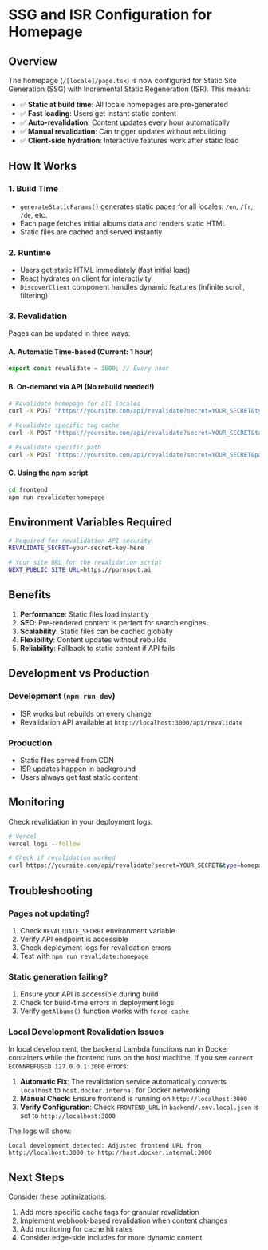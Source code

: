 # SSG and ISR Configuration for Homepage

## Overview

The homepage (`/[locale]/page.tsx`) is now configured for Static Site Generation (SSG) with Incremental Static Regeneration (ISR). This means:

- ✅ **Static at build time**: All locale homepages are pre-generated
- ✅ **Fast loading**: Users get instant static content
- ✅ **Auto-revalidation**: Content updates every hour automatically
- ✅ **Manual revalidation**: Can trigger updates without rebuilding
- ✅ **Client-side hydration**: Interactive features work after static load

## How It Works

### 1. Build Time

- `generateStaticParams()` generates static pages for all locales: `/en`, `/fr`, `/de`, etc.
- Each page fetches initial albums data and renders static HTML
- Static files are cached and served instantly

### 2. Runtime

- Users get static HTML immediately (fast initial load)
- React hydrates on client for interactivity
- `DiscoverClient` component handles dynamic features (infinite scroll, filtering)

### 3. Revalidation

Pages can be updated in three ways:

#### A. Automatic Time-based (Current: 1 hour)

```typescript
export const revalidate = 3600; // Every hour
```

#### B. On-demand via API (No rebuild needed!)

```bash
# Revalidate homepage for all locales
curl -X POST "https://yoursite.com/api/revalidate?secret=YOUR_SECRET&type=homepage"

# Revalidate specific tag cache
curl -X POST "https://yoursite.com/api/revalidate?secret=YOUR_SECRET&tag=albums"

# Revalidate specific path
curl -X POST "https://yoursite.com/api/revalidate?secret=YOUR_SECRET&path=/en"
```

#### C. Using the npm script

```bash
cd frontend
npm run revalidate:homepage
```

## Environment Variables Required

```bash
# Required for revalidation API security
REVALIDATE_SECRET=your-secret-key-here

# Your site URL for the revalidation script
NEXT_PUBLIC_SITE_URL=https://pornspot.ai
```

## Benefits

1. **Performance**: Static files load instantly
2. **SEO**: Pre-rendered content is perfect for search engines
3. **Scalability**: Static files can be cached globally
4. **Flexibility**: Content updates without rebuilds
5. **Reliability**: Fallback to static content if API fails

## Development vs Production

### Development (`npm run dev`)

- ISR works but rebuilds on every change
- Revalidation API available at `http://localhost:3000/api/revalidate`

### Production

- Static files served from CDN
- ISR updates happen in background
- Users always get fast static content

## Monitoring

Check revalidation in your deployment logs:

```bash
# Vercel
vercel logs --follow

# Check if revalidation worked
curl https://yoursite.com/api/revalidate?secret=YOUR_SECRET&type=homepage
```

## Troubleshooting

### Pages not updating?

1. Check `REVALIDATE_SECRET` environment variable
2. Verify API endpoint is accessible
3. Check deployment logs for revalidation errors
4. Test with `npm run revalidate:homepage`

### Static generation failing?

1. Ensure your API is accessible during build
2. Check for build-time errors in deployment logs
3. Verify `getAlbums()` function works with `force-cache`

### Local Development Revalidation Issues

In local development, the backend Lambda functions run in Docker containers while the frontend runs on the host machine. If you see `connect ECONNREFUSED 127.0.0.1:3000` errors:

1. **Automatic Fix**: The revalidation service automatically converts `localhost` to `host.docker.internal` for Docker networking
2. **Manual Check**: Ensure frontend is running on `http://localhost:3000`
3. **Verify Configuration**: Check `FRONTEND_URL` in `backend/.env.local.json` is set to `http://localhost:3000`

The logs will show:

```
Local development detected: Adjusted frontend URL from http://localhost:3000 to http://host.docker.internal:3000
```

## Next Steps

Consider these optimizations:

1. Add more specific cache tags for granular revalidation
2. Implement webhook-based revalidation when content changes
3. Add monitoring for cache hit rates
4. Consider edge-side includes for more dynamic content
